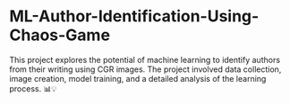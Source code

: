 # ML-Author-Identification-Using-Chaos-Game
This project explores the potential of machine learning to identify authors from their writing using CGR images. The project involved data collection, image creation, model training, and a detailed analysis of the learning process. 📊💡
